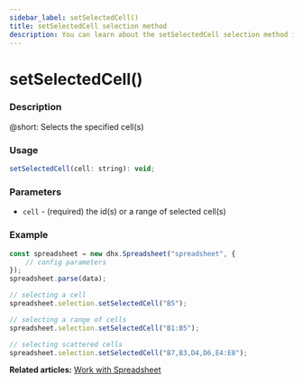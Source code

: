 ```yaml
---
sidebar_label: setSelectedCell() 
title: setSelectedCell selection method
description: You can learn about the setSelectedCell selection method in the documentation of the DHTMLX JavaScript Spreadsheet library. Browse developer guides and API reference, try out code examples and live demos, and download a free 30-day evaluation version of DHTMLX Spreadsheet.
---
```


# setSelectedCell()

### Description

@short: Selects the specified cell(s)

### Usage

~~~jsx
setSelectedCell(cell: string): void;
~~~

### Parameters

- `cell` - (required) the id(s) or a range of selected cell(s)

### Example

~~~jsx {7,10,13}
const spreadsheet = new dhx.Spreadsheet("spreadsheet", {
    // config parameters
});
spreadsheet.parse(data);

// selecting a cell
spreadsheet.selection.setSelectedCell("B5");

// selecting a range of cells
spreadsheet.selection.setSelectedCell("B1:B5");

// selecting scattered cells
spreadsheet.selection.setSelectedCell("B7,B3,D4,D6,E4:E8");
~~~

**Related articles:** [Work with Spreadsheet](working_with_ssheet.md)
